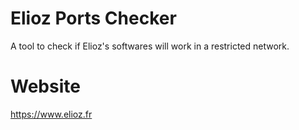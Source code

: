 # Elioz Ports Checker
A tool to check if Elioz's softwares will work in a restricted network.

# Website
https://www.elioz.fr
